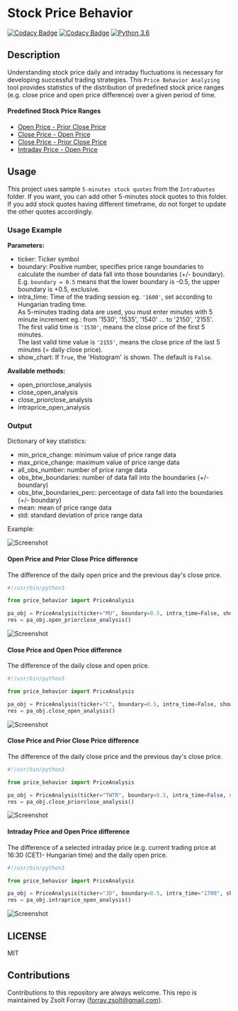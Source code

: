 # Stock Price Behavior

[![Codacy Badge](https://api.codacy.com/project/badge/Grade/317cc311bf4646ffa314929634c3e0af)](https://www.codacy.com/app/forray.zsolt/stock-price-behavior?utm_source=github.com&amp;utm_medium=referral&amp;utm_content=Zsolt-Forray/stock-price-behavior&amp;utm_campaign=Badge_Grade)
[![Codacy Badge](https://api.codacy.com/project/badge/Coverage/317cc311bf4646ffa314929634c3e0af)](https://www.codacy.com/manual/forray.zsolt/stock-price-behavior?utm_source=github.com&utm_medium=referral&utm_content=Zsolt-Forray/stock-price-behavior&utm_campaign=Badge_Coverage)
[![Python 3.6](https://img.shields.io/badge/python-3.6-blue.svg)](https://www.python.org/downloads/release/python-360/)

## Description
Understanding stock price daily and intraday fluctuations is necessary for developing successful trading strategies. This `Price Behavior Analyzing` tool provides statistics of the distribution of predefined stock price ranges (e.g. close price and open price difference) over a given period of time.

#### Predefined Stock Price Ranges  

* [Open Price - Prior Close Price](#open-price-and-prior-close-price-difference)
* [Close Price - Open Price](#close-price-and-open-price-difference)
* [Close Price - Prior Close Price](#close-price-and-prior-close-price-difference)
* [Intraday Price - Open Price](#intraday-price-and-open-price-difference)

## Usage
This project uses sample `5-minutes stock quotes` from the `IntraQuotes` folder. If you want, you can add other 5-minutes stock quotes to this folder. If you add stock quotes having different timeframe, do not forget to update the other quotes accordingly.

### Usage Example

**Parameters:**

* ticker: Ticker symbol
* boundary: Positive number, specifies price range boundaries to calculate the number of data fall into those boundaries (+/- boundary). E.g. `boundary = 0.5` means that the lower boundary is -0.5, the upper boundary is +0.5, exclusive.
* intra_time: Time of the trading session eg. `'1600'`, set according to Hungarian trading time.   
As 5-minutes trading data are used, you must enter minutes with 5 minute increment eg.: from '1530', '1535', '1540' ... to '2150', '2155'.   
The first valid time is `'1530'`, means the close price of the first 5 minutes.   
The last valid time value is `'2155'`, means the close price of the last 5 minutes (= daily close price).
* show_chart: If `True`, the 'Histogram' is shown. The default is `False`.

**Available methods:**

* open_priorclose_analysis
* close_open_analysis
* close_priorclose_analysis
* intraprice_open_analysis

### Output
Dictionary of key statistics:

* min_price_change: minimum value of price range data
* max_price_change: maximum value of price range data
* all_obs_number: number of price range data
* obs_btw_boundaries: number of data fall into the boundaries (+/- boundary)
* obs_btw_boundaries_perc: percentage of data fall into the boundaries (+/- boundary)
* mean: mean of price range data
* std: standard deviation of price range data

Example:

![Screenshot](/png/dictionary_out.png)

#### Open Price and Prior Close Price difference  

The difference of the daily open price and the previous day's close price.

```python
#!/usr/bin/python3

from price_behavior import PriceAnalysis

pa_obj = PriceAnalysis(ticker="MU", boundary=0.5, intra_time=False, show_chart=True)
res = pa_obj.open_priorclose_analysis()
```

![Screenshot](/png/open_priorclose_chart_out.png)

#### Close Price and Open Price difference  

The difference of the daily close and open price.

```python
#!/usr/bin/python3

from price_behavior import PriceAnalysis

pa_obj = PriceAnalysis(ticker="C", boundary=0.5, intra_time=False, show_chart=True)
res = pa_obj.close_open_analysis()
```

![Screenshot](/png/close_open_chart_out.png)

#### Close Price and Prior Close Price difference

The difference of the daily close price and the previous day's close price.

```python
#!/usr/bin/python3

from price_behavior import PriceAnalysis

pa_obj = PriceAnalysis(ticker="TWTR", boundary=0.5, intra_time=False, show_chart=True)
res = pa_obj.close_priorclose_analysis()
```

![Screenshot](/png/close_priorclose_chart_out.png)

#### Intraday Price and Open Price difference

The difference of a selected intraday price (e.g. current trading price at 16:30 (CET)- Hungarian time) and the daily open price.

```python
#!/usr/bin/python3

from price_behavior import PriceAnalysis

pa_obj = PriceAnalysis(ticker="JD", boundary=0.5, intra_time="1700", show_chart=True)
res = pa_obj.intraprice_open_analysis()
```

![Screenshot](/png/intra_open_chart_out.png)

## LICENSE
MIT

## Contributions
Contributions to this repository are always welcome.
This repo is maintained by Zsolt Forray (forray.zsolt@gmail.com).
